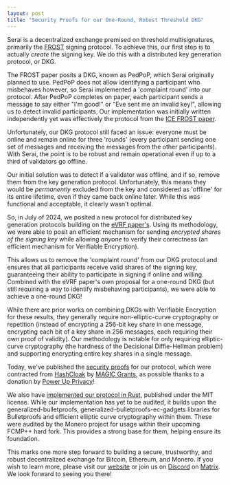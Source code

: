 ```yaml
---
layout: post
title: "Security Proofs for our One-Round, Robust Threshold DKG"
---
```


Serai is a decentralized exchange premised on threshold multisignatures,
primarily the [FROST](https://eprint.iacr.org/2020/852) signing protocol. To
achieve this, our first step is to actually _create_ the signing key. We do
this with a distributed key generation protocol, or DKG.

The FROST paper posits a DKG, known as PedPoP, which Serai originally planned
to use. PedPoP does not allow identifying a participant who misbehaves however,
so Serai implemented a 'complaint round' into our protocol. After PedPoP
completes on paper, each participant sends a message to say either "I'm good!"
or "Eve sent me an invalid key!", allowing us to detect invalid participants.
Our implementation was initially written independently yet was effectively the
protocol from the [ICE FROST paper](https://eprint.iacr.org/2021/1658).

Unfortunately, our DKG protocol still faced an issue: everyone must be online
and remain online for three 'rounds' (every participant sending one set of
messages and receiving the messages from the other participants). With Serai,
the point is to be robust and remain operational even if up to a third of
validators go offline.

Our initial solution was to detect if a validator was offline, and if so,
remove them from the key generation protocol. Unfortunately, this means they
would be _permanently_ excluded from the key and considered as 'offline' for
its entire lifetime, even if they came back online later. While this was
functional and acceptable, it clearly wasn't optimal.

So, in July of 2024, we posited a new protocol for distributed key generation
protocols building on the [eVRF paper's](https://eprint.iacr.org/2024/397).
Using its methodology, we were able to posit an efficient mechanism for sending
_encrypted shares of the signing key_ while allowing _anyone_ to verify their
correctness (an efficient mechanism for Verifiable Encryption).

This allows us to remove the 'complaint round' from our DKG protocol and
ensures that all participants receive valid shares of the signing key,
guaranteeing their ability to participate in signing if online and willing.
Combined with the eVRF paper's own proposal for a one-round DKG (but still
requiring a way to identify misbehaving participants), we were able to achieve
a one-round DKG!

While there are prior works on combining DKGs with Verifiable Encryption for
these results, they generally require non-elliptic-curve cryptography or
repetition (instead of encrypting a 256-bit key share in one message,
encrypting each bit of a key share in 256 messages, each requiring their own
proof of validity). Our methodology is notable for only requiring
elliptic-curve cryptography (the hardness of the Decisional Diffie-Hellman
problem) and supporting encrypting entire key shares in a single message.

Today, we've published the
[security proofs](
  https://github.com/serai-dex/serai/tree/next/audits/crypto/dkg/evrf
) for our protocol, which were contracted from
[HashCloak](https://hashcloak.com/) by
[MAGIC Grants](https://magicgrants.org/), as possible thanks to a donation by
[Power Up Privacy](https://powerupprivacy.com/)!

We also have
[implemented our protocol in Rust](
  https://github.com/serai-dex/serai/tree/next/crypto/dkg/evrf
), published under the MIT license. While our implementation has yet to be
audited, it builds upon the generalized-bulletproofs,
generalized-bulletproofs-ec-gadgets libraries for Bulletproofs and efficient
elliptic curve cryptography within them. These were audited by the Monero
project for usage within their upcoming FCMP++ hard fork. This provides a
strong base for them, helping ensure its foundation.

This marks one more step forward to building a secure, trustworthy, and robust
decentralized exchange for Bitcoin, Ethereum, and Monero. If you wish to learn
more, please visit our [website](https://serai.exchange) or join us on
[Discord](https://discord.gg/mpEUtJR3vz) on
[Matrix](https://matrix.to/#/#serai:matrix.org). We look forward to seeing you
there!
